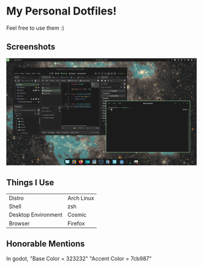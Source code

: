 # My Personal Dotfiles!
Feel free to use them :)

## Screenshots
![Cosmic Screenshot](misc/Cosmic.png)

## Things I Use
|||
| ------------- | ------------- |
|Distro|Arch Linux|
|Shell|zsh|
|Desktop Environment|Cosmic|
|Browser|Firefox|

## Honorable Mentions
In godot, 
"Base Color = 323232"
"Accent Color = 7cb987" 
